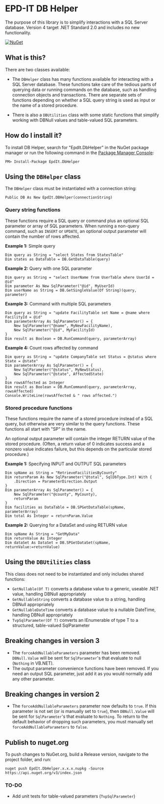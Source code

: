 # EPD-IT DB Helper

The purpose of this library is to simplify interactions with a SQL Server database. Version 4 target .NET Standard 2.0 and includes no new functionality.

[![NuGet](https://img.shields.io/nuget/v/EpdIt.DbHelper.svg?maxAge=86400)](https://www.nuget.org/packages/EpdIt.DbHelper/) 

## What is this?

There are two classes available:

* The `DBHelper` class has many functions available for interacting with a SQL Server database. These functions take care of the tedious parts of querying data or running commands on the database, such as handling connection objects and transactions. There are separate sets of functions depending on whether a SQL query string is used as input or the name of a stored procedure.

* There is also a `DBUtilities` class with some static functions that simplify working with DBNull values and table-valued SQL parameters.

## How do I install it?

To install DB Helper, search for "EpdIt.DbHelper" in the NuGet package manager or run the following command in the [Package Manager Console](https://docs.nuget.org/consume/package-manager-console):

`PM> Install-Package EpdIt.DbHelper`

## Using the `DBHelper` class

The `DBHelper` class must be instantiated with a connection string:

```
Public DB As New EpdIt.DBHelper(connectionString)
```

### Query string functions

These functions require a SQL query or command plus an optional SQL parameter or array of SQL parameters. When running a non-query command, such as `INSERT` or `UPDATE`, an optional output parameter will contain the number of rows affected.

**Example 1:** Simple query

```
Dim query as String = "select States from StatesTable"
Dim states as DataTable = DB.GetDataTable(query)
```

**Example 2:** Query with one SQL parameter

```
Dim query as String = "select UserName from UserTable where UserId = @id"
Dim parameter As New SqlParameter("@id", MyUserId)
Dim userName as String = DB.GetSingleValue(Of String)(query, parameter)
```

**Example 3:** Command with multiple SQL parameters

```
Dim query as String = "update FacilityTable set Name = @name where FacilityId = @id"
Dim parameterArray As SqlParameter() = {
    New SqlParameter("@name", MyNewFacilityName),
    New SqlParameter("@id", MyFacilityId)
}
Dim result as Boolean = DB.RunCommand(query, parameterArray)
```

**Example 4:** Count rows affected by command

```
Dim query as String = "update CompanyTable set Status = @status where State = @state"
Dim parameterArray As SqlParameter() = {
    New SqlParameter("@status", MyNewStatus),
    New SqlParameter("@state", AffectedState)
}
Dim rowsAffected as Integer
Dim result as Boolean = DB.RunCommand(query, parameterArray, rowsAffected)
Console.WriteLine(rowsAffected & " rows affected.")
```

### Stored procedure functions

These functions require the name of a stored procedure instead of a SQL query, but otherwise are very similar to the query functions. These functions all start with "SP" in the name. 

An optional output parameter will contain the integer RETURN value of the stored procedure. (Often, a return value of 0 indicates success and a nonzero value indicates failure, but this depends on the particular stored procedure.)

**Example 1:** Specifying INPUT and OUTPUT SQL parameters

```
Dim spName as String = "RetrieveFacilitiesByCounty"
Dim returnParam As New SqlParameter("@total", SqlDbType.Int) With {
    .Direction = ParameterDirection.Output
}
Dim parameterArray As SqlParameter() = {
    New SqlParameter("@county", MyCounty),
    returnParam
}
Dim facilities as DataTable = DB.SPGetDataTable(spName, parameterArray)
Dim total As Integer = returnParam.Value
```

**Example 2:** Querying for a DataSet and using RETURN value

```
Dim spName As String = "GetMyData"
Dim returnValue As Integer
Dim dataSet As DataSet = DB.SPGetDataSet(spName, returnValue:=returnValue)
```

## Using the `DBUtilities` class

This class does not need to be instantiated and only includes shared functions:

* `GetNullable(Of T)` converts a database value to a generic, useable .NET value, handling DBNull appropriately
* `GetNullableString` converts a database value to a string, handling DBNull appropriately
* `GetNullableDateTime` converts a database value to a nullable DateTime, handling DBNull appropriately
* `TvpSqlParameter(Of T)` converts an IEnumerable of type T to a structured, table-valued SqlParameter

## Breaking changes in version 3

* The `forceAddNullableParameters` parameter has been removed. `DBNull.Value` will be sent for `SqlParameter`'s that evaluate to null (`Nothing` in VB.NET).
* The output parameter convenience functions have been removed. If you need an output SQL parameter, just add it as you would normally add any other parameter.

## Breaking changes in version 2

* The `forceAddNullableParameters` parameter now defaults to `true`. If this parameter is not set (or is manually set to `true`), then `DBNull.Value` will be sent for `SqlParameter`'s that evaluate to `Nothing`. To return to the default behavior of dropping such parameters, you must manually set `forceAddNullableParameters` to `false`.

## Publish to nuget.org

To push changes to NuGet.org, build a Release version, navigate to the project folder, and run:

`nuget push EpdIt.DbHelper.x.x.x.nupkg -Source https://api.nuget.org/v3/index.json`

### TO-DO

* Add unit tests for table-valued parameters (`TvpSqlParameter`)
